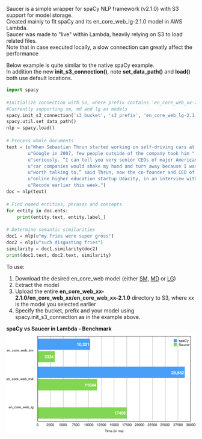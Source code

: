 Saucer is a simple wrapper for spaCy NLP framework (v2.1.0) with S3 support for model storage. <br>
Created mainly to fit spaCy and its en_core_web_lg-2.1.0 model in AWS Lambda.<br>
Saucer was made to "live" within Lambda, heavily relying on S3 to load related files.<br>
Note that in case executed locally, a slow connection can greatly affect the performance<br>

Below example is quite similar to the native spaCy example.<br>
In addition the new __init_s3_connection()__, note __set_data_path()__ and __load()__ both use default locations.
```python
import spacy

#Initialize connection with S3, where prefix contains 'en_core_web_xx-2.1.0'
#Currently supporting sm, md and lg as models
spacy.init_s3_connection('s3_bucket', 's3_prefix', 'en_core_web_lg-2.1.0')
spacy.util.set_data_path()
nlp = spacy.load()

# Process whole documents
text = (u"When Sebastian Thrun started working on self-driving cars at "
        u"Google in 2007, few people outside of the company took him "
        u"seriously. “I can tell you very senior CEOs of major American "
        u"car companies would shake my hand and turn away because I wasn’t "
        u"worth talking to,” said Thrun, now the co-founder and CEO of "
        u"online higher education startup Udacity, in an interview with "
        u"Recode earlier this week.")
doc = nlp(text)

# Find named entities, phrases and concepts
for entity in doc.ents:
    print(entity.text, entity.label_)

# Determine semantic similarities
doc1 = nlp(u"my fries were super gross")
doc2 = nlp(u"such disgusting fries")
similarity = doc1.similarity(doc2)
print(doc1.text, doc2.text, similarity)
```

To use:
1. Download the desired en_core_web model (either [SM](https://github.com/explosion/spacy-models/releases/tag/en_core_web_sm-2.1.0), [MD](https://github.com/explosion/spacy-models/releases/tag/en_core_web_md-2.1.0) or [LG](https://github.com/explosion/spacy-models/releases/tag/en_core_web_lg-2.1.0))
1. Extract the model 
1. Upload the entire __en_core_web_xx-2.1.0/en_core_web_xx/en_core_web_xx-2.1.0__ directory to S3, where xx is the model you selected earlier
1. Specify the bucket, prefix and your model using spacy.init_s3_connection as in the example above.

__spaCy vs Saucer in Lambda - Benchmark__<br>
![spaCy vs Saucer in Lambda - Benchmark](https://github.com/AvivAvital2/Saucer/blob/master/image.png)

